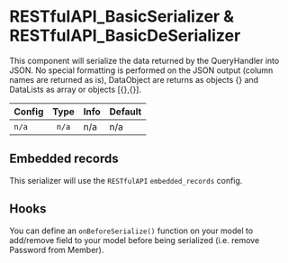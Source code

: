 # RESTfulAPI_BasicSerializer & RESTfulAPI_BasicDeSerializer

This component will serialize the data returned by the QueryHandler into JSON. No special formatting is performed on the JSON output (column names are returned as is), DataObject are returns as objects {} and DataLists as array or objects [{},{}].

Config | Type | Info | Default
--- | :---: | --- | ---
`n/a` | `n/a` | n/a | n/a


## Embedded records

This serializer will use the `RESTfulAPI` `embedded_records` config.


## Hooks

You can define an `onBeforeSerialize()` function on your model to add/remove field to your model before being serialized (i.e. remove Password from Member).